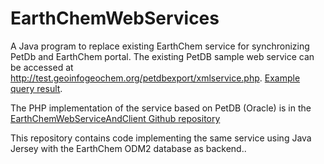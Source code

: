 # EarthChemWebServices
A Java program to replace existing EarthChem service for synchronizing PetDb and EarthChem portal. The existing PetDB sample web service can be accessed at http://test.geoinfogeochem.org/petdbexport/xmlservice.php.    [Example query result](http://test.geoinfogeochem.org/petdbexport/xmlservice.php?sample_num=9).  

The PHP  implementation of the service based on PetDB (Oracle)  is in the [EarthChemWebServiceAndClient Github repository](https://github.com/iedadata/EarthChemWebServiceAndClient/tree/master/WebServices/petdbexport)

This repository contains code implementing the same service using Java Jersey with the EarthChem ODM2 database as backend..  


